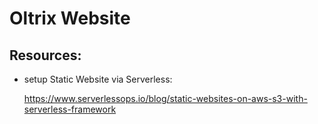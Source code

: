 # Oltrix Website

## Resources:

* setup Static Website via Serverless:

  https://www.serverlessops.io/blog/static-websites-on-aws-s3-with-serverless-framework